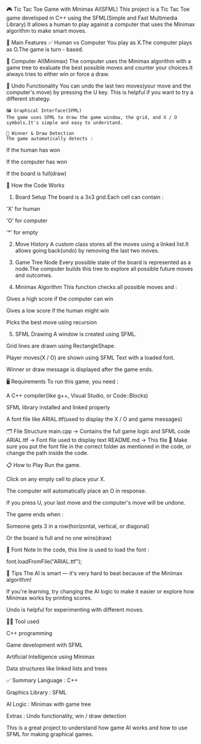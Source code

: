 🎮 Tic Tac Toe Game with Minimax AI(SFML)
This project is a Tic Tac Toe game developed in C++ using the SFML(Simple and Fast Multimedia Library).It allows a human to play against a computer that uses the Minimax algorithm to make smart moves.

📌 Main Features
✅ Human vs Computer
You play as X.The computer plays as O.The game is turn - based.

🧠 Computer AI(Minimax)
The computer uses the Minimax algorithm with a game tree to evaluate the best possible moves and counter your choices.It always tries to either win or force a draw.

🔁 Undo Functionality
You can undo the last two moves(your move and the computer's move) by pressing the U key. This is helpful if you want to try a different strategy.

	🖼️ Graphical Interface(SFML)
	The game uses SFML to draw the game window, the grid, and X / O symbols.It's simple and easy to understand.

	🏁 Winner & Draw Detection
	The game automatically detects :

If the human has won

If the computer has won

If the board is full(draw)

🧱 How the Code Works
1. Board Setup
The board is a 3x3 grid.Each cell can contain :

'X' for human

'O' for computer

'*' for empty

2. Move History
A custom class stores all the moves using a linked list.It allows going back(undo) by removing the last two moves.

3. Game Tree Node
Every possible state of the board is represented as a node.The computer builds this tree to explore all possible future moves and outcomes.

4. Minimax Algorithm
This function checks all possible moves and :

Gives a high score if the computer can win

Gives a low score if the human might win

Picks the best move using recursion

5. SFML Drawing
A window is created using SFML.

Grid lines are drawn using RectangleShape.

Player moves(X / O) are shown using SFML Text with a loaded font.

Winner or draw message is displayed after the game ends.

🖥️ Requirements
To run this game, you need :

A C++ compiler(like g++, Visual Studio, or Code::Blocks)

SFML library installed and linked properly

A font file like ARIAL.ttf(used to display the X / O and game messages)

🗂️ File Structure
main.cpp        → Contains the full game logic and SFML code
ARIAL.ttf       → Font file used to display text
README.md       → This file
📍 Make sure you put the font file in the correct folder as mentioned in the code, or change the path inside the code.

📋 How to Play
Run the game.

Click on any empty cell to place your X.

The computer will automatically place an O in response.

If you press U, your last move and the computer's move will be undone.

The game ends when :

Someone gets 3 in a row(horizontal, vertical, or diagonal)

Or the board is full and no one wins(draw)

🎨 Font Note
In the code, this line is used to load the font :


font.loadFromFile("ARIAL.ttf");

🎯 Tips
The AI is smart — it's very hard to beat because of the Minimax algorithm!

If you're learning, try changing the AI logic to make it easier or explore how Minimax works by printing scores.

Undo is helpful for experimenting with different moves.

👩‍💻 Tool used

C++ programming

Game development with SFML

Artificial Intelligence using Minimax

Data structures like linked lists and trees

✅ Summary
Language : C++

Graphics Library : SFML

AI Logic : Minimax with game tree

Extras : Undo functionality, win / draw detection

This is a great project to understand how game AI works and how to use SFML for making graphical games.